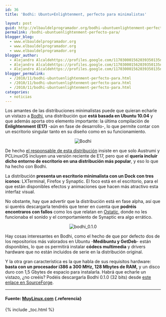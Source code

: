 ```yaml
---
id: 36
title: 'Bodhi: Ubuntu+Enlightenment, perfecto para minimalistas'

layout: post
guid: http://elbauldelprogramador.org/bodhi-ubuntuenlightenment-perfecto-para-minimalistas/
permalink: /bodhi-ubuntuenlightenment-perfecto-para/
blogger_blog:
  - www.elbauldelprogramador.org
  - www.elbauldelprogramador.org
  - www.elbauldelprogramador.org
blogger_author:
  - Alejandro Alcaldehttps://profiles.google.com/117030001562039350135noreply@blogger.com
  - Alejandro Alcaldehttps://profiles.google.com/117030001562039350135noreply@blogger.com
  - Alejandro Alcaldehttps://profiles.google.com/117030001562039350135noreply@blogger.com
blogger_permalink:
  - /2010/11/bodhi-ubuntuenlightenment-perfecto-para.html
  - /2010/11/bodhi-ubuntuenlightenment-perfecto-para.html
  - /2010/11/bodhi-ubuntuenlightenment-perfecto-para.html
categories:
  - noticias
---
```

Los amantes de las distribuciones minimalistas puede que quieran echarle un vistazo a [Bodhi][1], una distribución que **está basada en Ubuntu 10.04** y que además aporta otro elemento importante: la última compilación de **Enlightenment (E17)** -aún en fase de desarrollo-, lo que permite contar con un escritorio singular tanto en su diseño como en su funcionamiento.



<p style="text-align: center;">
  <img align="center" title="Bodhi" src="http://4.bp.blogspot.com/_IlK2pNFFgGM/TOkI5nGhCBI/AAAAAAAAAFQ/1h4Zse1FwUM/s1600/Bodhi.jpg" />
</p>

De hecho [el responsable de esta distribución][2] insiste en que solo Austrumi y PCLinuxOS incluyen una versión reciente de E17, pero que el **quería incluir dicho entorno de escritorio en una distribución más popular**, y eso lo que ha hecho con Bodhi.

La distribución **presenta un escritorio minimalista con un Dock con tres iconos**: LXTerminal, Firefox y Synaptic. El foco está en el escritorio, para el que están disponibles efectos y animaciones que hacen más atractivo esta interfaz visual.

No obstante, hay que advertir que la distribución está en fase alpha, así que si queréis descargarla tendréis que tener en cuenta que **podréis encontraros con fallos** como los que relatan en [Ostatic][3], donde no les funcionaba el sonido y el comportamiento de Synaptic era algo errático.



<p style="text-align: center;">
  <img title="bodhi_0.1.0" src="http://1.bp.blogspot.com/_IlK2pNFFgGM/TOkI5Wj6W7I/AAAAAAAAAFM/z5rezyX4os4/s1600/bodhi_0.1.0.png" />
</p>

Hay cosas interesantes en Bodhi, como el hecho de que por defecto dos de los repositorios más valorados en Ubuntu -**Medibuntu y GetDeb**- están disponibles, lo que os permitirá instalar **códecs multimedia** y drivers hardware que no están incluidos de serie en la distribución original.

Y la otra gran característica es la que habla de sus requisitos hardware: **basta con un procesador i386 a 300 MHz, 128 Mbytes de RAM,** y un disco duro con 1,5 Gbytes de espacio para instalarla. Habrá que echarle un vistazo, ¿no creéis? Podéis descargarla Bodhi 0.1.0 (32 bits) desde [este enlace en SourceForge][4].

* * *

#### Fuente: <a href="http://www.muylinux.com/2010/11/20/bodhi-ubuntuenlightenment-perfecto-para-minimalistas" target="_blank">MuyLinux.com</a> {.referencia}



 [1]: http://bodhilinux.com
 [2]: http://jeffhoogland.blogspot.com/2010/11/announcing-bodhi-linux.html
 [3]: http://ostatic.com/blog/just-another-ubuntu-based-distro-or-something-more
 [4]: http://sourceforge.net/projects/bodhilinux/

{% include _toc.html %}
